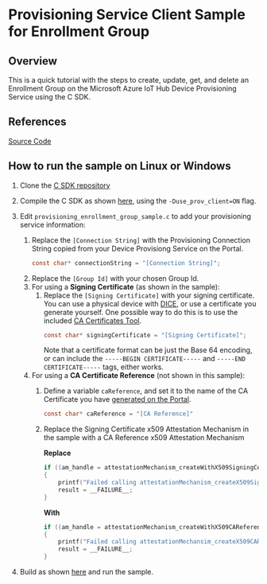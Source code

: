 # Provisioning Service Client Sample for Enrollment Group

## Overview

This is a quick tutorial with the steps to create, update, get, and delete an Enrollment Group on the Microsoft Azure IoT Hub Device Provisioning Service using the C SDK.

## References

[Source Code][source-code-link]

## How to run the sample on Linux or Windows

1. Clone the [C SDK repository][root-link]
2. Compile the C SDK as shown [here][devbox-setup-link], using the `-Duse_prov_client=ON` flag.
3. Edit `provisioning_enrollment_group_sample.c` to add your provisioning service information:
    1. Replace the `[Connection String]` with the Provisioning Connection String copied from your Device Provisiong Service on the Portal.
        ```c
        const char* connectionString = "[Connection String]";
        ```
    2. Replace the `[Group Id]` with your chosen Group Id.
    3. For using a **Signing Certificate** (as shown in the sample):
        1. Replace the `[Signing Certificate]` with your signing certificate. You can use a physical device with [DICE][dice-link], or use a certificate you generate yourself. One possible way to do this is to use the included [CA Certificates Tool][ca-cert-link].
            ```c
            const char* signingCertificate = "[Signing Certificate]";
            ```
            Note that a certificate format can be just the Base 64 encoding, or can include the `-----BEGIN CERTIFICATE-----` and `-----END CERTIFICATE-----` tags, either works.
    4. For using a **CA Certificate Reference** (not shown in this sample):
        1. Define a variable `caReference`, and set it to the name of the CA Certificate you have [generated on the Portal][ca-cert-portal-link].
            ```c
            const char* caReference = "[CA Reference]"
            ```
        2. Replace the Signing Certificate x509 Attestation Mechanism in the sample with a CA Reference x509 Attestation Mechanism
            
            **Replace**
            ```c
            if ((am_handle = attestationMechanism_createWithX509SigningCert(signingCertificate, NULL)) == NULL)
            {
                printf("Failed calling attestationMechanism_createX509SigningCert\n");
                result = __FAILURE__;
            }
            ```

            **With**
            ```c
            if ((am_handle = attestationMechanism_createWithX509CAReference(caReference, NULL)) == NULL)
            {
                printf("Failed calling attestationMechansim_createX509CAReference\n");
                result = __FAILURE__;
            }
            ```


4. Build as shown [here][devbox-setup-link] and run the sample.

[root-link]: ../../..
[source-code-link]: ../../src
[dice-link]: https://azure.microsoft.com/en-us/blog/azure-iot-supports-new-security-hardware-to-strengthen-iot-security/
[devbox-setup-link]: ../../../doc/devbox-setup.md
[ca-cert-link]: ../../../tools/CACertificates
[ca-cert-portal-link]: https://docs.microsoft.com/en-us/azure/iot-hub/iot-hub-security-x509-get-started